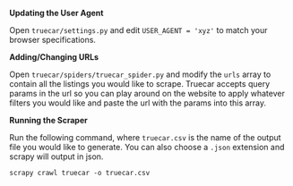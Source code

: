 **Updating the User Agent**

Open `truecar/settings.py` and edit `USER_AGENT = 'xyz'` to match your browser specifications.

**Adding/Changing URLs**

Open `truecar/spiders/truecar_spider.py` and modify the `urls` array to contain all the listings you would like to scrape. Truecar accepts query params in the url so you can play around on the website to apply whatever filters you would like and paste the url with the params into this array.

**Running the Scraper**

Run the following command, where `truecar.csv` is the name of the output file you would like to generate. You can also choose a `.json` extension and scrapy will output in json.

```
scrapy crawl truecar -o truecar.csv
```
